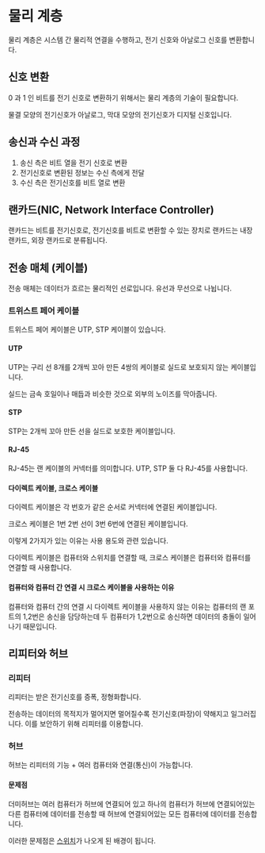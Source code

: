 # 물리 계층

물리 계층은 시스템 간 물리적 연결을 수행하고, 전기 신호와 아날로그 신호를 변환합니다.

## 신호 변환

0 과 1 인 비트를 전기 신호로 변환하기 위해서는 물리 계층의 기술이 필요합니다.

물결 모양의 전기신호가 아날로그, 막대 모양의 전기신호가 디지털 신호입니다.

## 송신과 수신 과정

1. 송신 측은 비트 열을 전기 신호로 변환
2. 전기신호로 변환된 정보는 수신 측에게 전달
3. 수신 측은 전기신호를 비트 열로 변환

## 랜카드(NIC, Network Interface Controller)

랜카드는 비트를 전기신호로, 전기신호를 비트로 변환할 수 있는 장치로 랜카드는 내장 랜카드, 외장 랜카드로 분류됩니다.

## 전송 매체 (케이블)

전송 매체는 데이터가 흐르는 물리적인 선로입니다. 유선과 무선으로 나뉩니다.

### 트위스트 페어 케이블

트위스트 페어 케이블은 UTP, STP 케이블이 있습니다.

#### UTP

UTP는 구리 선 8개를 2개씩 꼬아 만든 4쌍의 케이블로 실드로 보호되지 않는 케이블입니다.

실드는 금속 호일이나 매듭과 비슷한 것으로 외부의 노이즈를 막아줍니다.

#### STP

STP는 2개씩 꼬아 만든 선을 실드로 보호한 케이블입니다.

#### RJ-45

RJ-45는 랜 케이블의 커넥터를 의미합니다. UTP, STP 둘 다 RJ-45를 사용합니다.

#### 다이렉트 케이블, 크로스 케이블

다이렉트 케이블은 각 번호가 같은 순서로 커넥터에 연결된 케이블입니다.

크로스 케이블은 1번 2번 선이 3번 6번에 연결된 케이블입니다.

이렇게 2가지가 있는 이유는 사용 용도와 관련 있습니다.

다이렉트 케이블은 컴퓨터와 스위치를 연결할 때, 크로스 케이블은 컴퓨터와 컴퓨터를 연결할 때 사용합니다.

#### 컴퓨터와 컴퓨터 간 연결 시 크로스 케이블을 사용하는 이유

컴퓨터와 컴퓨터 간의 연결 시 다이렉트 케이블을 사용하지 않는 이유는 컴퓨터의 랜 포트의 1,2번은 송신을 담당하는데 두 컴퓨터가 1,2번으로 송신하면 데이터의 충돌이 일어나기 때문입니다.

## 리피터와 허브

### 리피터

리피터는 받은 전기신호를 증폭, 정형화합니다.

전송하는 데이터의 목적지가 멀어지면 멀어질수록 전기신호(파장)이 약해지고 일그러집니다. 이를 보안하기 위해 리피터를 이용합니다.

### 허브

허브는 리피터의 기능 + 여러 컴퓨터와 연결(통신)이 가능합니다.

#### 문제점

더미허브는 여러 컴퓨터가 허브에 연결되어 있고 하나의 컴퓨터가 허브에 연결되어있는 다른 컴퓨터에 데이터를 전송할 때 허브에 연결되어있는 모든 컴퓨터에 데이터를 전송합니다.

이러한 문제점은 [스위치](<데이터 링크 계층.md#스위치스위칭-허브>)가 나오게 된 배경이 됩니다.
